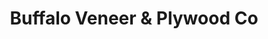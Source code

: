---
title: "Buffalo Veneer & Plywood Co"
url: /buffalo/buffalo-veneer-and-plywood-co/
shop: wood
---
